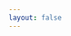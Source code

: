 ```yaml
---
layout: false
---
```


<ClientOnly>
  <eox-storytelling show-nav markdown-url="./story-file.md" style="background: white"></eox-storytelling>
</ClientOnly>
